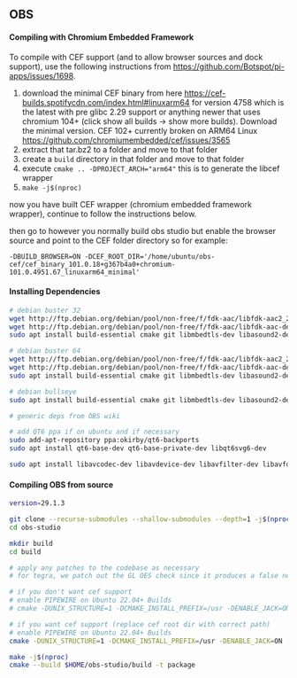 ## OBS

#### Compiling with Chromium Embedded Framework

To compile with CEF support (and to allow browser sources and dock support), use the following instructions from https://github.com/Botspot/pi-apps/issues/1698.

1. download the minimal CEF binary from here https://cef-builds.spotifycdn.com/index.html#linuxarm64 for version 4758 which is the latest with pre glibc 2.29 support or anything newer that uses chromium 104+ (click show all builds -> show more builds). Download the minimal version. CEF 102+ currently broken on ARM64 Linux https://github.com/chromiumembedded/cef/issues/3565
2. extract that tar.bz2 to a folder and move to that folder
3. create a `build` directory in that folder and move to that folder
4. execute `cmake .. -DPROJECT_ARCH="arm64"` this is to generate the libcef wrapper
4. `make -j$(nproc)`

now you have built CEF wrapper (chromium embedded framework wrapper), continue to follow the instructions below.

then go to however you normally build obs studio but enable the browser source and point to the CEF folder directory
so for example:
```
-DBUILD_BROWSER=ON -DCEF_ROOT_DIR='/home/ubuntu/obs-cef/cef_binary_101.0.18+g367b4a0+chromium-101.0.4951.67_linuxarm64_minimal'
```

#### Installing Dependencies

```bash
# debian buster 32
wget http://ftp.debian.org/debian/pool/non-free/f/fdk-aac/libfdk-aac2_2.0.1-1_armhf.deb
wget http://ftp.debian.org/debian/pool/non-free/f/fdk-aac/libfdk-aac-dev_2.0.1-1_armhf.deb
sudo apt install build-essential cmake git libmbedtls-dev libasound2-dev libavcodec-dev libavdevice-dev libavfilter-dev libavformat-dev libavutil-dev libcurl4-openssl-dev libfontconfig1-dev libfreetype6-dev libgl1-mesa-dev libjack-jackd2-dev libjansson-dev libluajit-5.1-dev libpulse-dev libqt5x11extras5-dev libspeexdsp-dev libswresample-dev libswscale-dev libudev-dev libv4l-dev libvlc-dev libx11-dev libx11-xcb1 libx11-xcb-dev libxcb-xinput0 libxcb-xinput-dev libxcb-randr0 libxcb-randr0-dev libxcb-xfixes0 libxcb-xfixes0-dev libx264-dev libxcb-shm0-dev libxcb-xinerama0-dev libxcomposite-dev libxinerama-dev pkg-config python3-dev qtbase5-dev libqt5svg5-dev swig libwayland-dev qtbase5-private-dev libpci-dev ./libfdk-aac-dev_2.0.1-1_armhf.deb ./libfdk-aac2_2.0.1-1_armhf.deb

# debian buster 64
wget http://ftp.debian.org/debian/pool/non-free/f/fdk-aac/libfdk-aac2_2.0.1-1_arm64.deb
wget http://ftp.debian.org/debian/pool/non-free/f/fdk-aac/libfdk-aac-dev_2.0.1-1_arm64.deb
sudo apt install build-essential cmake git libmbedtls-dev libasound2-dev libavcodec-dev libavdevice-dev libavfilter-dev libavformat-dev libavutil-dev libcurl4-openssl-dev libfontconfig1-dev libfreetype6-dev libgl1-mesa-dev libjack-jackd2-dev libjansson-dev libluajit-5.1-dev libpulse-dev libqt5x11extras5-dev libspeexdsp-dev libswresample-dev libswscale-dev libudev-dev libv4l-dev libvlc-dev libx11-dev libx11-xcb1 libx11-xcb-dev libxcb-xinput0 libxcb-xinput-dev libxcb-randr0 libxcb-randr0-dev libxcb-xfixes0 libxcb-xfixes0-dev libx264-dev libxcb-shm0-dev libxcb-xinerama0-dev libxcomposite-dev libxinerama-dev pkg-config python3-dev qtbase5-dev libqt5svg5-dev swig libwayland-dev qtbase5-private-dev libpci-dev ./libfdk-aac-dev_2.0.1-1_arm64.deb ./libfdk-aac2_2.0.1-1_arm64.deb

# debian bullseye
sudo apt install build-essential cmake git libmbedtls-dev libasound2-dev libavcodec-dev libavdevice-dev libavfilter-dev libavformat-dev libavutil-dev libcurl4-openssl-dev libfontconfig1-dev libfreetype6-dev libgl1-mesa-dev libjack-jackd2-dev libjansson-dev libluajit-5.1-dev libpulse-dev libqt5x11extras5-dev libspeexdsp-dev libswresample-dev libswscale-dev libudev-dev libv4l-dev libvlc-dev libx11-dev libx11-xcb1 libx11-xcb-dev libxcb-xinput0 libxcb-xinput-dev libxcb-randr0 libxcb-randr0-dev libxcb-xfixes0 libxcb-xfixes0-dev libx264-dev libxcb-shm0-dev libxcb-xinerama0-dev libxcomposite-dev libxinerama-dev pkg-config python3-dev qtbase5-dev libqt5svg5-dev swig libwayland-dev qtbase5-private-dev libpci-dev libfdk-aac2 libfdk-aac-dev

# generic deps from OBS wiki

# add QT6 ppa if on ubuntu and if necessary
sudo add-apt-repository ppa:okirby/qt6-backports
sudo apt install qt6-base-dev qt6-base-private-dev libqt6svg6-dev

sudo apt install libavcodec-dev libavdevice-dev libavfilter-dev libavformat-dev libavutil-dev libswresample-dev libswscale-dev libx264-dev libcurl4-openssl-dev libmbedtls-dev libgl1-mesa-dev libjansson-dev libluajit-5.1-dev python3-dev libx11-dev libxcb-randr0-dev libxcb-shm0-dev libxcb-xinerama0-dev libxcb-composite0-dev libxcomposite-dev libxinerama-dev libxcb1-dev libx11-xcb-dev libxcb-xfixes0-dev swig libcmocka-dev libxss-dev libglvnd-dev libgles2-mesa libgles2-mesa-dev libwayland-dev libpci-dev libasound2-dev libfdk-aac-dev libfontconfig-dev libfreetype6-dev libjack-jackd2-dev libpulse-dev libsndio-dev libspeexdsp-dev libudev-dev libv4l-dev libva-dev libvlc-dev libdrm-dev
```

#### Compiling OBS from source

```bash
version=29.1.3

git clone --recurse-submodules --shallow-submodules --depth=1 -j$(nproc) -b $version https://github.com/obsproject/obs-studio.git
cd obs-studio

mkdir build
cd build

# apply any patches to the codebase as necessary
# for tegra, we patch out the GL OES check since it produces a false negative (only fixed in recent Desktop Nvidia drivers)

# if you don't want cef support
# enable PIPEWIRE on Ubuntu 22.04+ Builds
# cmake -DUNIX_STRUCTURE=1 -DCMAKE_INSTALL_PREFIX=/usr -DENABLE_JACK=ON -DENABLE_PULSEAUDIO=ON -DENABLE_PIPEWIRE=OFF -DENABLE_AJA=OFF -DENABLE_NEW_MPEGTS_OUTPUT=OFF -DBUILD_BROWSER=OFF -DOBS_BUILD_NUMBER=1 -DOBS_VERSION_OVERRIDE=$version ..

# if you want cef support (replace cef root dir with correct path)
# enable PIPEWIRE on Ubuntu 22.04+ Builds
cmake -DUNIX_STRUCTURE=1 -DCMAKE_INSTALL_PREFIX=/usr -DENABLE_JACK=ON -DENABLE_PULSEAUDIO=ON -DENABLE_PIPEWIRE=OFF -DENABLE_AJA=OFF -DENABLE_NEW_MPEGTS_OUTPUT=OFF -DBUILD_BROWSER=ON -DCEF_ROOT_DIR=$HOME'/obs-cef/cef_binary_101.0.18+g367b4a0+chromium-101.0.4951.67_linuxarm64_minimal' -DOBS_BUILD_NUMBER=1 -DOBS_VERSION_OVERRIDE=$version ..

make -j$(nproc)
cmake --build $HOME/obs-studio/build -t package
```
